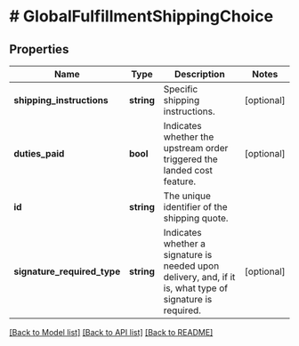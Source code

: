# # GlobalFulfillmentShippingChoice

## Properties

Name | Type | Description | Notes
------------ | ------------- | ------------- | -------------
**shipping_instructions** | **string** | Specific shipping instructions. | [optional] 
**duties_paid** | **bool** | Indicates whether the upstream order triggered the landed cost feature. | [optional] 
**id** | **string** | The unique identifier of the shipping quote. | 
**signature_required_type** | **string** | Indicates whether a signature is needed upon delivery, and, if it is, what type of signature is required. | [optional] 

[[Back to Model list]](../../README.md#documentation-for-models) [[Back to API list]](../../README.md#documentation-for-api-endpoints) [[Back to README]](../../README.md)


